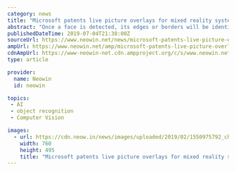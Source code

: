 ```yaml
---
category: news
title: "Microsoft patents live picture overlays for mixed reality systems"
abstract: "Once a face is detected, its edges or borders will be identified, with a canvas object then being generated, coinciding directly with the face. Facial recognition could then be used to discover its identity. Finally, information associated with the ..."
publishedDateTime: 2019-07-04T21:38:00Z
sourceUrl: https://www.neowin.net/news/microsoft-patents-live-picture-overlays-for-mixed-reality-systems
ampUrl: https://www.neowin.net/amp/microsoft-patents-live-picture-overlays-for-mixed-reality-systems/
cdnAmpUrl: https://www-neowin-net.cdn.ampproject.org/c/s/www.neowin.net/amp/microsoft-patents-live-picture-overlays-for-mixed-reality-systems/
type: article

provider:
  name: Neowin
  id: neowin

topics:
 - AI
 - object recognition
 - Computer Vision

images:
  - url: https://cdn.neow.in/news/images/uploaded/2019/02/1550975792_chrome_2019-02-23_21-10-13_story.jpg
    width: 760
    height: 495
    title: "Microsoft patents live picture overlays for mixed reality systems"
---
```

